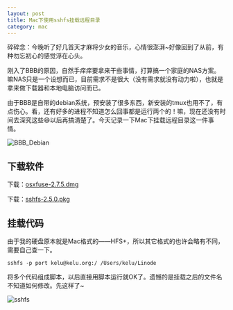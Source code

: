 ```yaml
---
layout: post
title: Mac下使用sshfs挂载远程目录
category: mac
---
```

碎碎念：今晚听了好几首天才麻将少女的音乐，心情很澎湃~好像回到了从前，有种勿忘初心的感觉浮在心头。

刚入了BBB的原因，自然手痒痒要拿来干些事情，打算搞一个家庭的NAS方案。嘛NAS只是一个设想而已，目前需求不是很大（没有需求就没有动力啦），也就是拿来做下载器和本地电脑访问而已。

由于BBB是自带的debian系统，预安装了很多东西，新安装的tmux也用不了，有点伤心。看，还有好多的进程不知道怎么回事都是运行两个的！嘛，现在还没有时间去深究这些😄以后再搞清楚了。今天记录一下Mac下挂载远程目录这一件事情。

![BBB_Debian](http://7vigrt.com1.z0.glb.clouddn.com/BBB_Debian.png)



## 下载软件

下载：[osxfuse-2.7.5.dmg](http://osxfuse.github.io/)

下载：[sshfs-2.5.0.pkg](https://github.com/osxfuse/sshfs/releases/) 

## 挂载代码

由于我的硬盘原本就是Mac格式的——HFS+，所以其它格式的也许会略有不同，需要自己查一下。

	sshfs -p port kelu@kelu.org:/ /Users/kelu/Linode

将多个代码组成脚本，以后直接用脚本运行就OK了。遗憾的是挂载之后的文件名不知道如何修改。先这样了~

![sshfs](http://7vigrt.com1.z0.glb.clouddn.com/sshfs.png)
